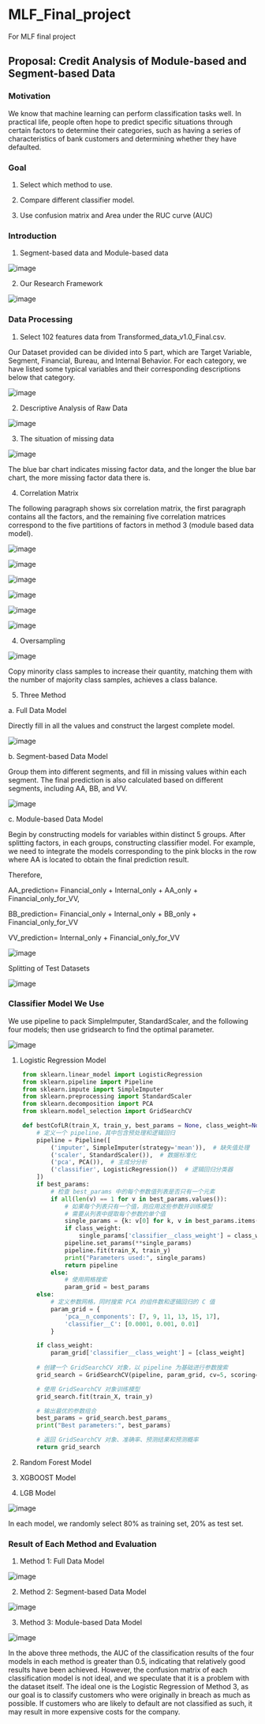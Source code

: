 # MLF_Final_project
For MLF final project
## Proposal: Credit Analysis of Module-based and Segment-based Data 
### Motivation
We know that machine learning can perform classification tasks well. In practical life, people often hope to predict specific situations through certain factors to determine their categories, such as having a series of characteristics of bank customers and determining whether they have defaulted.
### Goal  
1. Select which method to use.   

2. Compare different classifier model.

3. Use confusion matrix and Area under the RUC curve (AUC)

### Introduction
1. Segment-based data and Module-based data

![image](figure/Segment-based_data_and_Module-based_data.png)

2. Our Research Framework

![image](figure/Our_research_framework.png)

### Data Processing
1. Select 102 features data from Transformed_data_v1.0_Final.csv. 

Our Dataset provided can be divided into 5 part, which are Target Variable, Segment, Financial, Bureau, and Internal Behavior. For each category, we have listed some typical variables and their corresponding descriptions below that category.

![image](figure/Dataset_Provided.png)

2. Descriptive Analysis of Raw Data

![image](figure/Descriptive_Analysis_of_Raw_Data.png)

3. The situation of missing data

![image](figure/The_situation_of_missing_data.png)

The blue bar chart indicates missing factor data, and the longer the blue bar chart, the more missing factor data there is.

4. Correlation Matrix

The following paragraph shows six correlation matrix, the first paragraph contains all the factors, and the remaining five correlation matrices correspond to the five partitions of factors in method 3 (module based data model).

![image](figure/Correlation_all.png)

![image](figure/Correlation_financial.png)

![image](figure/Correlation_internal.png)

![image](figure/Correlation_AA_only.png)

![image](figure/Correlation_BB_only.png)

![image](figure/Correlation_Segment.png)

4. Oversampling

![image](figure/Oversampling.png)

Copy minority class samples to increase their quantity, matching them with the number of majority class samples, achieves a class balance.

5. Three Method

a. Full Data Model

Directly fill in all the values and construct the largest complete model.

![image](figure/Full_Data_Model.png)

b. Segment-based Data Model

Group them into different segments, and fill in missing values within each segment. The final prediction is also calculated based on different segments, including AA, BB, and VV.

![image](figure/Segment-based_Data_Model.png)

c. Module-based Data Model

Begin by constructing models for variables within distinct 5 groups. After splitting factors, in each groups, constructing classifier model. For example, we need to integrate the models corresponding to the pink blocks in the row where AA is located to obtain the final prediction result. 

Therefore, 

AA_prediction= Financial_only + Internal_only + AA_only + Financial_only_for_VV,

BB_prediction= Financial_only + Internal_only + BB_only + Financial_only_for_VV

VV_prediction= Internal_only + Financial_only_for_VV

![image](figure/Module-based_Data_Model.png)

Splitting of Test Datasets

![image](figure/Splitting_of_Test_Datasets.png)

### Classifier Model We Use

We use pipeline to pack SimpleImputer, StandardScaler, and the following four models; then use gridsearch to find the optimal parameter. 

![image](figure/Pipeline.png)

1. Logistic Regression Model

```python
    from sklearn.linear_model import LogisticRegression
    from sklearn.pipeline import Pipeline
    from sklearn.impute import SimpleImputer
    from sklearn.preprocessing import StandardScaler
    from sklearn.decomposition import PCA
    from sklearn.model_selection import GridSearchCV

    def bestCofLR(train_X, train_y, best_params = None, class_weight=None):
        # 定义一个 pipeline，其中包含预处理和逻辑回归
        pipeline = Pipeline([
            ('imputer', SimpleImputer(strategy='mean')),  # 缺失值处理
            ('scaler', StandardScaler()),  # 数据标准化
            ('pca', PCA()),  # 主成分分析
            ('classifier', LogisticRegression())  # 逻辑回归分类器
        ])
        if best_params:
            # 检查 best_params 中的每个参数值列表是否只有一个元素
            if all(len(v) == 1 for v in best_params.values()):
                # 如果每个列表只有一个值，则应用这些参数并训练模型
                # 需要从列表中提取每个参数的单个值
                single_params = {k: v[0] for k, v in best_params.items()}
                if class_weight:
                    single_params['classifier__class_weight'] = class_weight  # 添加 class_weight
                pipeline.set_params(**single_params)
                pipeline.fit(train_X, train_y)
                print("Parameters used:", single_params)
                return pipeline
            else:
                # 使用网格搜索
                param_grid = best_params
        else:
            # 定义参数网格，同时搜索 PCA 的组件数和逻辑回归的 C 值
            param_grid = {
                'pca__n_components': [7, 9, 11, 13, 15, 17],
                'classifier__C': [0.0001, 0.001, 0.01]
            }

        if class_weight:
            param_grid['classifier__class_weight'] = [class_weight]
            
        # 创建一个 GridSearchCV 对象，以 pipeline 为基础进行参数搜索
        grid_search = GridSearchCV(pipeline, param_grid, cv=5, scoring='f1')

        # 使用 GridSearchCV 对象训练模型
        grid_search.fit(train_X, train_y)

        # 输出最优的参数组合
        best_params = grid_search.best_params_
        print("Best parameters:", best_params)

        # 返回 GridSearchCV 对象、准确率、预测结果和预测概率
        return grid_search
```

2. Random Forest Model

3. XGBOOST Model

4. LGB Model

![image](figure/Classifier_Model_We_Use.png)

In each model, we randomly select 80% as training set, 20% as test set.

### Result of Each Method and Evaluation 

1. Method 1: Full Data Model

![image](figure/Method_1_Full_Data_Model.png)

2. Method 2: Segment-based Data Model

![image](figure/Method_2_Segment-based_Data_Model.png)

3. Method 3: Module-based Data Model

![image](figure/Method_3_Module-based_Data_Model.png)

In the above three methods, the AUC of the classification results of the four models in each method is greater than 0.5, indicating that relatively good results have been achieved. However, the confusion matrix of each classification model is not ideal, and we speculate that it is a problem with the dataset itself. The ideal one is the Logistic Regression of Method 3, as our goal is to classify customers who were originally in breach as much as possible. If customers who are likely to default are not classified as such, it may result in more expensive costs for the company.
